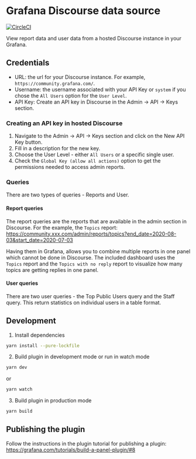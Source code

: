 # Grafana Discourse data source

[![CircleCI](https://circleci.com/gh/grafana/discourse-datasource/tree/master.svg?style=svg)](https://circleci.com/gh/grafana/discourse-datasource/tree/master)

View report data and user data from a hosted Discourse instance in your Grafana.

## Credentials

- URL: the url for your Discourse instance. For example, `https://community.grafana.com/`.
- Username: the username associated with your API Key or `system` if you chose the `All Users` option for the `User Level`.
- API Key: Create an API key in Discourse in the Admin -> API -> Keys section.

### Creating an API key in hosted Discourse

1. Navigate to the Admin -> API -> Keys section and click on the New API Key button.
2. Fill in a description for the new key.
3. Choose the User Level - either `All Users` or a specific single user.
4. Check the `Global Key (allow all actions)` option to get the permissions needed to access admin reports.

### Queries

There are two types of queries - Reports and User.

#### Report queries

The report queries are the reports that are available in the admin section in Discourse. For the example, the `Topics` report: https://community.xxx.com/admin/reports/topics?end_date=2020-08-03&start_date=2020-07-03

Having them in Grafana, allows you to combine multiple reports in one panel which cannot be done in Discourse. The included dashboard uses the `Topics` report and the `Topics with no reply` report to visualize how many topics are getting replies in one panel.

#### User queries

There are two user queries - the Top Public Users query and the Staff query. This return statistics on individual users in a table format.

## Development

1. Install dependencies

```BASH
yarn install --pure-lockfile
```

2. Build plugin in development mode or run in watch mode

```BASH
yarn dev
```

or

```BASH
yarn watch
```

3. Build plugin in production mode

```BASH
yarn build
```

## Publishing the plugin

Follow the instructions in the plugin tutorial for publishing a plugin: https://grafana.com/tutorials/build-a-panel-plugin/#8
